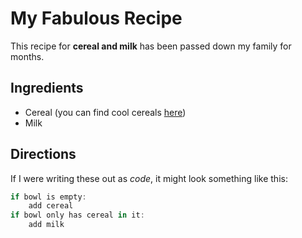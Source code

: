 # My Fabulous Recipe

This recipe for **cereal and milk** has been passed down my family for months.

## Ingredients

- Cereal (you can find cool cereals [here](www.example.com/coolcereals))
- Milk

## Directions

If I were writing these out as _code_, it might look something like this:

```js
if bowl is empty:
    add cereal
if bowl only has cereal in it:
    add milk
```
